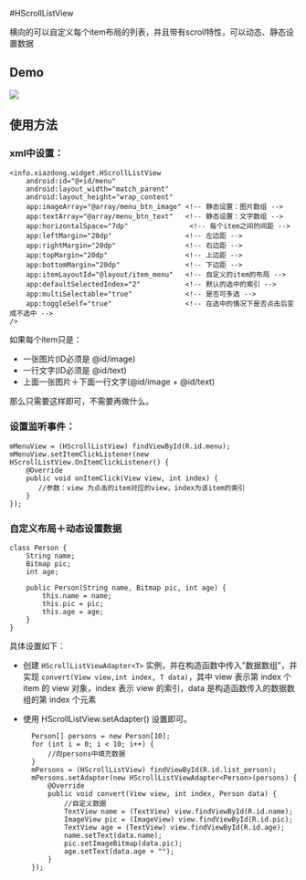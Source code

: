 #HScrollListView

横向的可以自定义每个item布局的列表，并且带有scroll特性，可以动态、静态设置数据

## Demo

![](http://img1.ph.126.net/k37p_8bXSc7vrNyzdlEQ2g==/6608503588073885863.gif)

## 使用方法

### xml中设置：

	<info.xiazdong.widget.HScrollListView
        android:id="@+id/menu"
        android:layout_width="match_parent"
        android:layout_height="wrap_content"
        app:imageArray="@array/menu_btn_image" <!-- 静态设置：图片数组 -->
        app:textArray="@array/menu_btn_text"   <!-- 静态设置：文字数组 -->
        app:horizontalSpace="7dp"			    <!-- 每个item之间的间距 -->
        app:leftMargin="20dp"                  <!-- 左边距 -->
        app:rightMargin="20dp"                 <!-- 右边距 -->
        app:topMargin="20dp"                   <!-- 上边距 -->
        app:bottomMargin="20dp"                <!-- 下边距 -->
        app:itemLayoutId="@layout/item_menu"   <!-- 自定义的item的布局 -->
        app:defaultSelectedIndex="2"           <!-- 默认的选中的索引 -->
        app:multiSelectable="true"             <!-- 是否可多选 -->
        app:toggleSelf="true"                  <!-- 在选中的情况下是否点击后变成不选中 -->
    />

如果每个item只是：

* 一张图片(ID必须是 @id/image)
* 一行文字(ID必须是 @id/text)
* 上面一张图片＋下面一行文字(@id/image + @id/text)

那么只需要这样即可，不需要再做什么。

### 设置监听事件：

	mMenuView = (HScrollListView) findViewById(R.id.menu);
    mMenuView.setItemClickListener(new HScrollListView.OnItemClickListener() {
        @Override
        public void onItemClick(View view, int index) {
           //参数：view 为点击的item对应的view，index为该item的索引
        }
    });

### 自定义布局＋动态设置数据

	
	class Person {
    	String name;
    	Bitmap pic;
    	int age;

    	public Person(String name, Bitmap pic, int age) {
        	this.name = name;
        	this.pic = pic;
        	this.age = age;
    	}
	}
	
具体设置如下：

* 创建 `HScrollListViewAdapter<T>` 实例，并在构造函数中传入"数据数组"，并实现 `convert(View view,int index, T data)`，其中 view 表示第 index 个 item 的 view 对象，index 表示 view 的索引，data 是构造函数传入的数据数组的第 index 个元素
* 使用 HScrollListView.setAdapter() 设置即可。

        Person[] persons = new Person[10];
        for (int i = 0; i < 10; i++) {
            //向persons中填充数据
        }
        mPersons = (HScrollListView) findViewById(R.id.list_person);
        mPersons.setAdapter(new HScrollListViewAdapter<Person>(persons) {
            @Override
            public void convert(View view, int index, Person data) {
            	//自定义数据
                TextView name = (TextView) view.findViewById(R.id.name);
                ImageView pic = (ImageView) view.findViewById(R.id.pic);
                TextView age = (TextView) view.findViewById(R.id.age);
                name.setText(data.name);
                pic.setImageBitmap(data.pic);
                age.setText(data.age + "");
            }
        });
